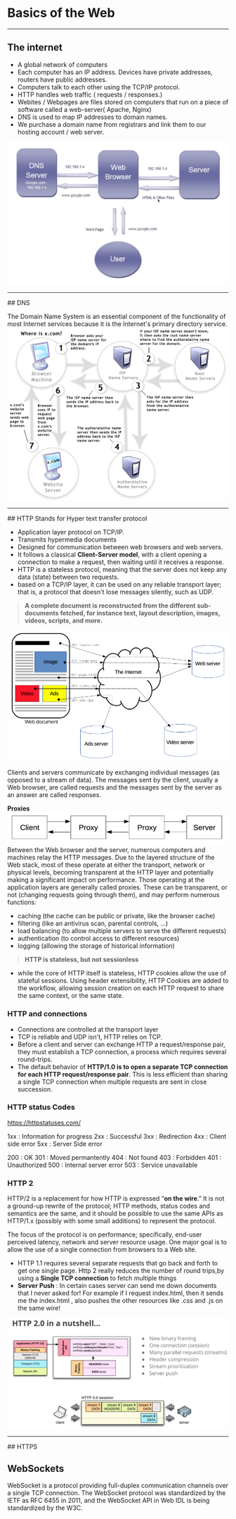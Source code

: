 # Basics of the Web
---
## The internet
* A global network of computers
* Each computer has an IP address.
  Devices have private addresses, routers have public addresses.
* Computers talk to each other using the TCP/IP protocol.
* HTTP handles web traffic ( requests / responses.)
* Webites / Webpages are files stored on computers that run on a piece of software called a web-server( Apache, Nginx)
* DNS is used to map IP addresses to domain names.
* We purchase a domain name from registrars and link them to our hosting account / web server.


![basicsOfTheWeb](./Resources/basicsoftheweb.png)
<hr>
## DNS 

 The Domain Name System is an essential component of the functionality of most Internet services because it is the Internet's primary directory service.
 ![how_dns_works](./Resources/how_dns_works.jpg)
<hr>
## HTTP 
Stands for Hyper text transfer protocol

* Application layer protocol on TCP/IP.
* Transmits hypermedia documents
* Designed for communication between web browsers and web servers.
* It follows a classical **Client-Server model**, with a client opening a connection to make a request, then waiting until it receives a response.
* HTTP is a stateless protocol, meaning that the server does not keep any data (state) between two requests.
* based on a TCP/IP layer, it can be used on any reliable transport layer; that is, a protocol that doesn't lose messages silently, such as UDP.

>**A complete document is reconstructed from the different sub-documents fetched, for instance text, layout description, images, videos, scripts, and more.**

![Fetching_a_page](./Resources/Fetching_a_page.png)

Clients and servers communicate by exchanging individual messages (as opposed to a stream of data). The messages sent by the client, usually a Web browser, are called requests and the messages sent by the server as an answer are called responses.

**Proxies**
![Client-server-chain](Resources/Client-server-chain.png)
Between the Web browser and the server, numerous computers and machines relay the HTTP messages. Due to the layered structure of the Web stack, most of these operate at either the transport, network or physical levels, becoming transparent at the HTTP layer and potentially making a significant impact on performance. Those operating at the application layers are generally called proxies. These can be transparent, or not (changing requests going through them), and may perform numerous functions:

* caching (the cache can be public or private, like the browser cache)
* filtering (like an antivirus scan, parental controls, …)
* load balancing (to allow multiple servers to serve the different requests)
* authentication (to control access to different resources)
* logging (allowing the storage of historical information)

>**HTTP is stateless, but not sessionless**
* while the core of HTTP itself is stateless, HTTP cookies allow the use of stateful sessions. Using header extensibility, HTTP Cookies are added to the workflow, allowing session creation on each HTTP request to share the same context, or the same state.

### HTTP and connections
* Connections are controlled at the transport layer
* TCP is reliable and UDP isn't, HTTP relies on TCP.
* Before a client and server can exchange HTTP a request/response pair, they must establish a TCP connection, a process which requires several round-trips.
* The default behavior of **HTTP/1.0 is to open a separate TCP connection for each HTTP request/response pair**. This is less efficient than sharing a single TCP connection when multiple requests are sent in close succession.

### HTTP status Codes

https://httpstatuses.com/ 

1xx : Information for progress
2xx : Successful
3xx : Redirection
4xx : Client side error
5xx : Server Side error

200 : OK
301 : Moved permantently
404 : Not found
403 : Forbidden
401 : Unauthorized
500 : Internal server error
503 : Service unavailable
### HTTP 2
HTTP/2 is a replacement for how HTTP is expressed “**on the wire**.” It is not a ground-up rewrite of the protocol; HTTP methods, status codes and semantics are the same, and it should be possible to use the same APIs as HTTP/1.x (possibly with some small additions) to represent the protocol.

The focus of the protocol is on performance; specifically, end-user perceived latency, network and server resource usage. One major goal is to allow the use of a single connection from browsers to a Web site.

* HTTP 1.1 requires several separate requests that go back and forth to get one single page. Http 2 really reduces the number of round trips,by using a **Single TCP connection** to fetch multiple things
* **Server Push** : In certain cases server can send me down documents that I never asked for! For example if I request index.html, then it sends me the index.html , also pushes the other resources like .css and .js on the same wire!

![http2](Resources/http2.png)

<hr>
## HTTPS

## WebSockets

WebSocket is a protocol providing full-duplex communication channels over a single TCP connection. The WebSocket protocol was standardized by the IETF as RFC 6455 in 2011, and the WebSocket API in Web IDL is being standardized by the W3C.